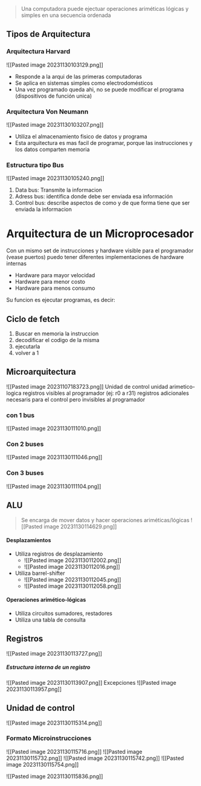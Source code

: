 > Una computadora puede ejectuar operaciones ariméticas lógicas y simples en una secuencia ordenada
## Tipos de Arquitectura
### Arquitectura Harvard
![[Pasted image 20231130103129.png]]
- Responde a la arqui de las primeras computadoras
- Se aplica en sistemas simples como electrodomésticos
- Una vez programado queda ahi, no se puede modificar el programa (dispositivos de función unica)

### Arquitectura Von Neumann 
![[Pasted image 20231130103207.png]]
- Utiliza el almacenamiento fisico de datos y programa
- Esta arquitectura es mas facil de programar, porque las instrucciones y los datos comparten memoria


### Estructura tipo Bus
![[Pasted image 20231130105240.png]]

1. Data bus: Transmite la informacion
2. Adress bus: identifica donde debe ser enviada esa información
3. Control bus: describe aspectos de como y de que forma tiene que ser enviada la informacion


# Arquitectura de un Microprocesador 
Con un mismo set de instrucciones y hardware visible para el programador (vease puertos) puedo tener diferentes implementaciones de hardware internas

- Hardware para mayor velocidad
- Hardware para menor costo 
- Hardware para menos consumo

Su funcion es ejecutar programas, es decir:
## Ciclo de fetch
1. Buscar en memoria la instruccion
2. decodificar el codigo de la misma
3. ejecutarla
4. volver a 1
## Microarquitectura
![[Pasted image 20231107183723.png]]
Unidad de control
unidad arimetico-logica
registros visibles al programador (ej: r0 a r31)
registros adicionales necesaris para el control pero invisibles al programador

### con 1 bus
![[Pasted image 20231130111010.png]]

### Con 2 buses
![[Pasted image 20231130111046.png]]

### Con 3 buses
![[Pasted image 20231130111104.png]]
## ALU 
> Se encarga de mover datos y hacer operaciones ariméticas/lógicas 
![[Pasted image 20231130114629.png]]
#### Desplazamientos
- Utiliza registros de desplazamiento
	- ![[Pasted image 20231130112002.png]]
	- ![[Pasted image 20231130112016.png]]
- Utiliza barrel-shifter
	- ![[Pasted image 20231130112045.png]]
	- ![[Pasted image 20231130112058.png]]

#### Operaciones arimético-lógicas
- Utiliza circuitos sumadores, restadores 
- Utiliza una tabla de consulta


## Registros 
![[Pasted image 20231130113727.png]]

##### Estructura interna de un registro 
![[Pasted image 20231130113907.png]]
Excepciones 
![[Pasted image 20231130113957.png]]




## Unidad de control

![[Pasted image 20231130115314.png]]


### Formato Microinstrucciones
![[Pasted image 20231130115716.png]]
![[Pasted image 20231130115732.png]]
![[Pasted image 20231130115742.png]]
![[Pasted image 20231130115754.png]]

![[Pasted image 20231130115836.png]]
